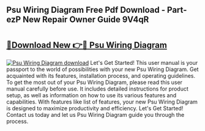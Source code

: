 ## Psu Wiring Diagram Free Pdf Download - Part-ezP New Repair Owner Guide 9V4qR

# <h2><a href="http://dfnadr.blite.top/?on=Psu+Wiring+Diagram">🔗Download New 👉🔴 Psu Wiring Diagram</a></h2>

[![Psu Wiring Diagram download](https://i.imgur.com/lujVjoI.png)](http://dfnadr.blite.top/?on=Psu+Wiring+Diagram)
Let's Get Started! This user manual is your passport to the world of possibilities with your new Psu Wiring Diagram. Get acquainted with its features, installation process, and operating guidelines. To get the most out of your Psu Wiring Diagram, please read this user manual carefully before use. It includes detailed instructions for product setup, as well as information on how to use its various features and capabilities. With features like list of features, your new Psu Wiring Diagram is designed to maximize productivity and efficiency. Let's Get Started! Contact us today and let us Psu Wiring Diagram guide you through the process.
